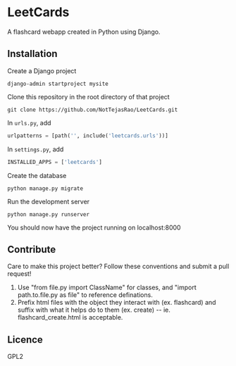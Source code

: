 # LeetCards
A flashcard webapp created in Python using Django.

## Installation
Create a Django project
```
django-admin startproject mysite
```

Clone this repository in the root directory of that project
```
git clone https://github.com/NotTejasRao/LeetCards.git
```

In ```urls.py```, add
```python
urlpatterns = [path('', include('leetcards.urls'))]
```

In ```settings.py```, add
```python
INSTALLED_APPS = ['leetcards']
```

Create the database
```
python manage.py migrate
```

Run the development server
```
python manage.py runserver
```

You should now have the project running on localhost:8000

## Contribute

Care to make this project better? Follow these conventions and submit a pull request!

1. Use "from file.py import ClassName" for classes, and "import path.to.file.py as file" to reference definations.
2. Prefix html files with the object they interact with (ex. flashcard) and suffix with what it helps do to them (ex. create) -- ie. flashcard_create.html is acceptable.

## Licence
GPL2
